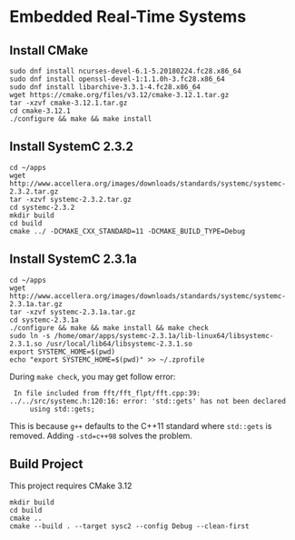 # Embedded Real-Time Systems


## Install CMake
```commandline
sudo dnf install ncurses-devel-6.1-5.20180224.fc28.x86_64
sudo dnf install openssl-devel-1:1.1.0h-3.fc28.x86_64
sudo dnf install libarchive-3.3.1-4.fc28.x86_64
wget https://cmake.org/files/v3.12/cmake-3.12.1.tar.gz
tar -xzvf cmake-3.12.1.tar.gz
cd cmake-3.12.1
./configure && make && make install
```


## Install SystemC 2.3.2

```commandline
cd ~/apps
wget http://www.accellera.org/images/downloads/standards/systemc/systemc-2.3.2.tar.gz
tar -xzvf systemc-2.3.2.tar.gz
cd systemc-2.3.2
mkdir build
cd build
cmake ../ -DCMAKE_CXX_STANDARD=11 -DCMAKE_BUILD_TYPE=Debug
```


## Install SystemC 2.3.1a

```commandline
cd ~/apps
wget http://www.accellera.org/images/downloads/standards/systemc/systemc-2.3.1a.tar.gz
tar -xzvf systemc-2.3.1a.tar.gz
cd systemc-2.3.1a
./configure && make && make install && make check
sudo ln -s /home/omar/apps/systemc-2.3.1a/lib-linux64/libsystemc-2.3.1.so /usr/local/lib64/libsystemc-2.3.1.so
export SYSTEMC_HOME=$(pwd)
echo "export SYSTEMC_HOME=$(pwd)" >> ~/.zprofile
```

During `make check`, you may get follow error:
```commandline
 In file included from fft/fft_flpt/fft.cpp:39:
../../src/systemc.h:120:16: error: 'std::gets' has not been declared
     using std::gets;
```

This is because `g++` defaults to the C++11 standard where `std::gets` is removed. Adding `-std=c++98` solves the problem.



## Build Project
This project requires CMake 3.12

```commandline
mkdir build
cd build
cmake ..
cmake --build . --target sysc2 --config Debug --clean-first
```



